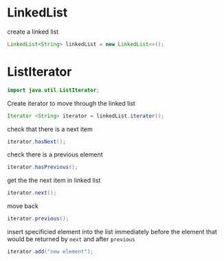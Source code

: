 # LinkedList

create a linked list 
```java
LinkedList<String> linkedList = new LinkedList<>(); 
```

# ListIterator 

```java
import java.util.ListIterator; 
```

Create iterator to move through the linked list 
```java
Iterator <String> iterator = linkedList.iterator(); 
```
check that there is a next item 
```java
iterator.hasNext(); 
```
check there is a previous element 
```java
iterator.hasPrevious();
```
get the the next item in linked list 
```java
iterator.next(); 
```
move back 
```java
iterator.previous(); 
```
insert specificied element into the list immediately before the element that would be returned by `next` and after `previous`
```java
iterator.add("new element");
```

